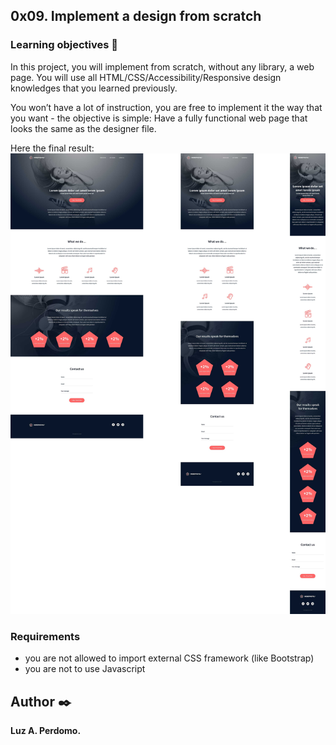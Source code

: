 ##  0x09. Implement a design from scratch

###   Learning objectives :open_book:

In this project, you will implement from scratch, without any library, a web page. You will use all HTML/CSS/Accessibility/Responsive design knowledges that you learned previously.

You won’t have a lot of instruction, you are free to implement it the way that you want - the objective is simple: Have a fully functional web page that looks the same as the designer file.

Here the final result: ![Final result -  Headphone page](/images/final.jpeg)

### Requirements

-   you are not allowed to import external CSS framework (like Bootstrap)
-   you are not to use Javascript


## Author :black_nib:
**Luz A. Perdomo.**

